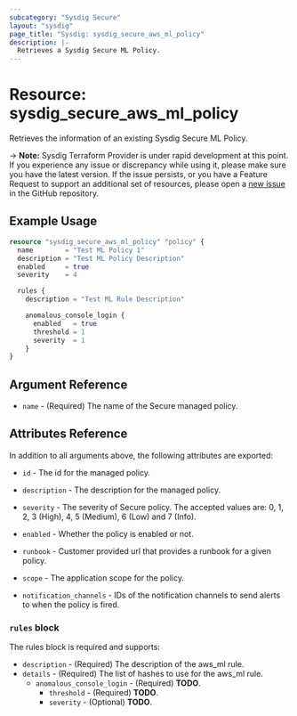 ```yaml
---
subcategory: "Sysdig Secure"
layout: "sysdig"
page_title: "Sysdig: sysdig_secure_aws_ml_policy"
description: |-
  Retrieves a Sysdig Secure ML Policy.
---
```


# Resource: sysdig_secure_aws_ml_policy

Retrieves the information of an existing Sysdig Secure ML Policy.

-> **Note:** Sysdig Terraform Provider is under rapid development at this point. If you experience any issue or discrepancy while using it, please make sure you have the latest version. If the issue persists, or you have a Feature Request to support an additional set of resources, please open a [new issue](https://github.com/sysdiglabs/terraform-provider-sysdig/issues/new) in the GitHub repository.

## Example Usage

```terraform
resource "sysdig_secure_aws_ml_policy" "policy" {
  name        = "Test ML Policy 1"
  description = "Test ML Policy Description"
  enabled     = true
  severity    = 4

  rules {
    description = "Test ML Rule Description"

    anomalous_console_login {
      enabled   = true
      threshold = 1
      severity  = 1
    }
}
```

## Argument Reference

* `name` - (Required) The name of the Secure managed policy.

## Attributes Reference

In addition to all arguments above, the following attributes are exported:

* `id` - The id for the managed policy.

* `description` - The description for the managed policy.

* `severity` -  The severity of Secure policy. The accepted values
    are: 0, 1, 2, 3 (High), 4, 5 (Medium), 6 (Low) and 7 (Info).

* `enabled` - Whether the policy is enabled or not.

* `runbook` - Customer provided url that provides a runbook for a given policy.

* `scope` - The application scope for the policy.

* `notification_channels` - IDs of the notification channels to send alerts to
    when the policy is fired.

### `rules` block

The rules block is required and supports:

* `description` - (Required) The description of the aws_ml rule.
* `details` - (Required) The list of hashes to use for the aws_ml rule.
    * `anomalous_console_login` - (Required) **TODO**.
        * `threshold` - (Required) **TODO**.
        * `severity` - (Optional) **TODO**.




